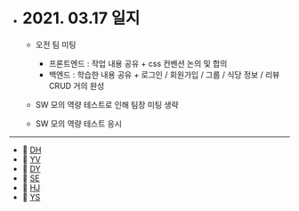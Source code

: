 - # 2021. 03.17 일지

  - 오전 팀 미팅

    - 프론트엔드 : 작업 내용 공유 + css 컨벤션 논의 및 합의
    - 백엔드 : 학습한 내용 공유 + 로그인 / 회원가입 / 그룹 / 식당 정보 / 리뷰 CRUD 거의 완성
  - SW 모의 역량 테스트로 인해 팀장 미팅 생략

  - SW 모의 역량 테스트 응시


-----

  * 🍟 [DH](./DH/20210317.md)
  * 🍔 [YV](./YV/20210317.md)
  * 🌭 [DY](./DY/20210317.md)
  * 🍳 [SE](./SE/20210317.md)
  * 🧀 [HJ](./HJ/20210317.md)
  * 🥪 [YS](./YS/20210317.md)